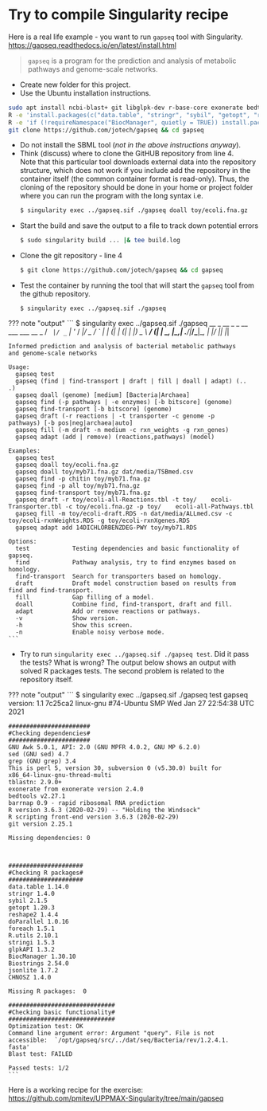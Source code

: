 # Try to compile Singularity recipe

Here is a real life example - you want to run `gapseq` tool with Singularity.
<https://gapseq.readthedocs.io/en/latest/install.html>  
> `gapseq` is a program for the prediction and analysis of metabolic pathways and genome-scale networks.

- Create new folder for this project.
- Use the Ubuntu installation instructions.

``` bash linenums="1"
sudo apt install ncbi-blast+ git libglpk-dev r-base-core exonerate bedtools barrnap bc
R -e 'install.packages(c("data.table", "stringr", "sybil", "getopt", "reshape2", "doParallel", "foreach", "R.utils", "stringi", "glpkAPI", "CHNOSZ", "jsonlite"))'
R -e 'if (!requireNamespace("BiocManager", quietly = TRUE)) install.packages("BiocManager"); BiocManager::install("Biostrings")'
git clone https://github.com/jotech/gapseq && cd gapseq
```


- Do not install the SBML tool (_not in the above instructions anyway_).
- Think (discuss) where to clone the GitHUB repository from line 4.  
  Note that this particular tool downloads external data into the repository structure, which does not work if you include add the repository in the container itself (the common container format is read-only). Thus, the cloning of the repository should be done in your home or project folder where you can run the program with the long syntax i.e.
  ``` bash
  $ singularity exec ../gapseq.sif ./gapseq doall toy/ecoli.fna.gz
  ```
- Start the build and save the output to a file to track down potential errors 
  ``` bash
  $ sudo singularity build ... |& tee build.log
  ```
- Clone the git repository - line 4
  ``` bash
  $ git clone https://github.com/jotech/gapseq && cd gapseq
  ```
- Test the container by running the tool that will start the `gapseq` tool from the github repository.
  ```
  $ singularity exec ../gapseq.sif ./gapseq
  ``` 
  

??? note "output"
    ``` 
    $ singularity exec ../gapseq.sif ./gapseq
       __ _  __ _ _ __  ___  ___  __ _ 
      / _` |/ _` | '_ \/ __|/ _ \/ _` |
     | (_| | (_| | |_) \__ \  __/ (_| |
      \__, |\__,_| .__/|___/\___|\__, |
      |___/      |_|                |_|
    
    Informed prediction and analysis of bacterial metabolic pathways     and genome-scale networks
    
    Usage:
      gapseq test
      gapseq (find | find-transport | draft | fill | doall | adapt) (..    .)
      gapseq doall (genome) [medium] [Bacteria|Archaea]
      gapseq find (-p pathways | -e enzymes) [-b bitscore] (genome)
      gapseq find-transport [-b bitscore] (genome)
      gapseq draft (-r reactions | -t transporter -c genome -p     pathways) [-b pos|neg|archaea|auto]
      gapseq fill (-m draft -n medium -c rxn_weights -g rxn_genes)
      gapseq adapt (add | remove) (reactions,pathways) (model)
    
    Examples:
      gapseq test
      gapseq doall toy/ecoli.fna.gz
      gapseq doall toy/myb71.fna.gz dat/media/TSBmed.csv
      gapseq find -p chitin toy/myb71.fna.gz
      gapseq find -p all toy/myb71.fna.gz
      gapseq find-transport toy/myb71.fna.gz
      gapseq draft -r toy/ecoli-all-Reactions.tbl -t toy/    ecoli-Transporter.tbl -c toy/ecoli.fna.gz -p toy/    ecoli-all-Pathways.tbl
      gapseq fill -m toy/ecoli-draft.RDS -n dat/media/ALLmed.csv -c     toy/ecoli-rxnWeights.RDS -g toy/ecoli-rxnXgenes.RDS
      gapseq adapt add 14DICHLORBENZDEG-PWY toy/myb71.RDS
    
    Options:
      test            Testing dependencies and basic functionality of     gapseq.
      find            Pathway analysis, try to find enzymes based on     homology.
      find-transport  Search for transporters based on homology.
      draft           Draft model construction based on results from     find and find-transport.
      fill            Gap filling of a model.
      doall           Combine find, find-transport, draft and fill.
      adapt           Add or remove reactions or pathways.
      -v              Show version.
      -h              Show this screen.
      -n              Enable noisy verbose mode.
    ```

- Try to run `singularity exec ../gapseq.sif ./gapseq test`. Did it pass the tests? What is wrong? The output below shows an output with solved R packages tests. The second problem is related to the repository itself.

??? note "output"
    ```
    $ singularity exec ../gapseq.sif ./gapseq test
    gapseq version: 1.1 7c25ca2
    linux-gnu
    #74-Ubuntu SMP Wed Jan 27 22:54:38 UTC 2021 
    
    #######################
    #Checking dependencies#
    #######################
    GNU Awk 5.0.1, API: 2.0 (GNU MPFR 4.0.2, GNU MP 6.2.0)
    sed (GNU sed) 4.7
    grep (GNU grep) 3.4
    This is perl 5, version 30, subversion 0 (v5.30.0) built for     x86_64-linux-gnu-thread-multi
    tblastn: 2.9.0+
    exonerate from exonerate version 2.4.0
    bedtools v2.27.1
    barrnap 0.9 - rapid ribosomal RNA prediction
    R version 3.6.3 (2020-02-29) -- "Holding the Windsock"
    R scripting front-end version 3.6.3 (2020-02-29)
    git version 2.25.1
    
    Missing dependencies: 0
    
    
    
    #####################
    #Checking R packages#
    #####################
    data.table 1.14.0 
    stringr 1.4.0 
    sybil 2.1.5 
    getopt 1.20.3 
    reshape2 1.4.4 
    doParallel 1.0.16 
    foreach 1.5.1 
    R.utils 2.10.1 
    stringi 1.5.3 
    glpkAPI 1.3.2 
    BiocManager 1.30.10 
    Biostrings 2.54.0 
    jsonlite 1.7.2 
    CHNOSZ 1.4.0 
    
    Missing R packages:  0 
    
    ##############################
    #Checking basic functionality#
    ##############################
    Optimization test: OK 
    Command line argument error: Argument "query". File is not     accessible:  `/opt/gapseq/src/../dat/seq/Bacteria/rev/1.2.4.1.    fasta'
    Blast test: FAILED
    
    Passed tests: 1/2
    ```
    
Here is a working recipe for the exercise:  
<https://github.com/pmitev/UPPMAX-Singularity/tree/main/gapseq>